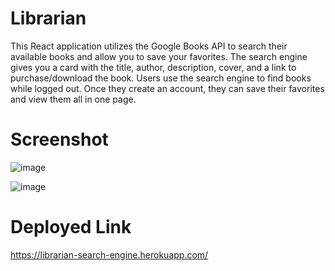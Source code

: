 # Librarian

This React application utilizes the Google Books API to search their available books and allow you to save your favorites. The search engine gives you a card with the title, author, description, cover, and a link to purchase/download the book. Users use the search engine to find books while logged out. Once they create an account, they can save their favorites and view them all in one page.

# Screenshot

![image](https://user-images.githubusercontent.com/56897774/141691707-bb694d30-708a-4838-9a40-2d4afe2d0aeb.png)

![image](https://user-images.githubusercontent.com/56897774/141691735-e61df500-53c7-438b-b4bc-d6383bcb986c.png)


# Deployed Link

https://librarian-search-engine.herokuapp.com/
